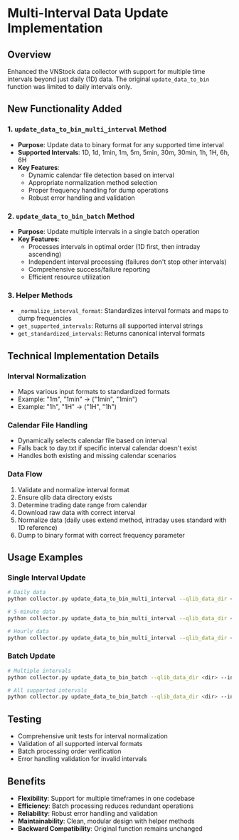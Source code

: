 # Multi-Interval Data Update Implementation

## Overview
Enhanced the VNStock data collector with support for multiple time intervals beyond just daily (1D) data. The original `update_data_to_bin` function was limited to daily intervals only.

## New Functionality Added

### 1. `update_data_to_bin_multi_interval` Method
- **Purpose**: Update data to binary format for any supported time interval
- **Supported Intervals**: 1D, 1d, 1min, 1m, 5m, 5min, 30m, 30min, 1h, 1H, 6h, 6H
- **Key Features**:
  - Dynamic calendar file detection based on interval
  - Appropriate normalization method selection
  - Proper frequency handling for dump operations
  - Robust error handling and validation

### 2. `update_data_to_bin_batch` Method
- **Purpose**: Update multiple intervals in a single batch operation
- **Key Features**:
  - Processes intervals in optimal order (1D first, then intraday ascending)
  - Independent interval processing (failures don't stop other intervals)
  - Comprehensive success/failure reporting
  - Efficient resource utilization

### 3. Helper Methods
- `_normalize_interval_format`: Standardizes interval formats and maps to dump frequencies
- `get_supported_intervals`: Returns all supported interval strings
- `get_standardized_intervals`: Returns canonical interval formats

## Technical Implementation Details

### Interval Normalization
- Maps various input formats to standardized formats
- Example: "1m", "1min" -> ("1min", "1min")
- Example: "1h", "1H" -> ("1H", "1h")

### Calendar File Handling
- Dynamically selects calendar file based on interval
- Falls back to day.txt if specific interval calendar doesn't exist
- Handles both existing and missing calendar scenarios

### Data Flow
1. Validate and normalize interval format
2. Ensure qlib data directory exists
3. Determine trading date range from calendar
4. Download raw data with correct interval
5. Normalize data (daily uses extend method, intraday uses standard with 1D reference)
6. Dump to binary format with correct frequency parameter

## Usage Examples

### Single Interval Update
```bash
# Daily data
python collector.py update_data_to_bin_multi_interval --qlib_data_dir <dir> --target_interval 1D

# 5-minute data  
python collector.py update_data_to_bin_multi_interval --qlib_data_dir <dir> --target_interval 5m

# Hourly data
python collector.py update_data_to_bin_multi_interval --qlib_data_dir <dir> --target_interval 1H
```

### Batch Update
```bash
# Multiple intervals
python collector.py update_data_to_bin_batch --qlib_data_dir <dir> --intervals 1D,1min,5min,1H

# All supported intervals
python collector.py update_data_to_bin_batch --qlib_data_dir <dir> --intervals 1D,1min,5min,30min,1H,6H
```

## Testing
- Comprehensive unit tests for interval normalization
- Validation of all supported interval formats
- Batch processing order verification
- Error handling validation for invalid intervals

## Benefits
- **Flexibility**: Support for multiple timeframes in one codebase
- **Efficiency**: Batch processing reduces redundant operations  
- **Reliability**: Robust error handling and validation
- **Maintainability**: Clean, modular design with helper methods
- **Backward Compatibility**: Original function remains unchanged